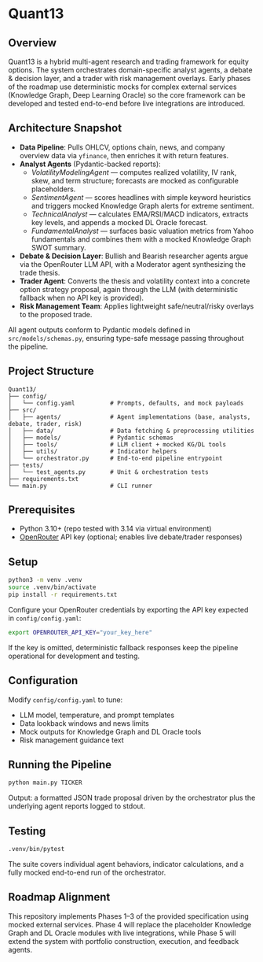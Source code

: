 # Quant13

## Overview
Quant13 is a hybrid multi-agent research and trading framework for equity options. The system orchestrates domain-specific analyst agents, a debate & decision layer, and a trader with risk management overlays. Early phases of the roadmap use deterministic mocks for complex external services (Knowledge Graph, Deep Learning Oracle) so the core framework can be developed and tested end-to-end before live integrations are introduced.

## Architecture Snapshot
- **Data Pipeline**: Pulls OHLCV, options chain, news, and company overview data via `yfinance`, then enriches it with return features.
- **Analyst Agents** (Pydantic-backed reports):
  - *VolatilityModelingAgent* — computes realized volatility, IV rank, skew, and term structure; forecasts are mocked as configurable placeholders.
  - *SentimentAgent* — scores headlines with simple keyword heuristics and triggers mocked Knowledge Graph alerts for extreme sentiment.
  - *TechnicalAnalyst* — calculates EMA/RSI/MACD indicators, extracts key levels, and appends a mocked DL Oracle forecast.
  - *FundamentalAnalyst* — surfaces basic valuation metrics from Yahoo fundamentals and combines them with a mocked Knowledge Graph SWOT summary.
- **Debate & Decision Layer**: Bullish and Bearish researcher agents argue via the OpenRouter LLM API, with a Moderator agent synthesizing the trade thesis.
- **Trader Agent**: Converts the thesis and volatility context into a concrete option strategy proposal, again through the LLM (with deterministic fallback when no API key is provided).
- **Risk Management Team**: Applies lightweight safe/neutral/risky overlays to the proposed trade.

All agent outputs conform to Pydantic models defined in `src/models/schemas.py`, ensuring type-safe message passing throughout the pipeline.

## Project Structure
```
Quant13/
├── config/
│   └── config.yaml          # Prompts, defaults, and mock payloads
├── src/
│   ├── agents/              # Agent implementations (base, analysts, debate, trader, risk)
│   ├── data/                # Data fetching & preprocessing utilities
│   ├── models/              # Pydantic schemas
│   ├── tools/               # LLM client + mocked KG/DL tools
│   ├── utils/               # Indicator helpers
│   └── orchestrator.py      # End-to-end pipeline entrypoint
├── tests/
│   └── test_agents.py       # Unit & orchestration tests
├── requirements.txt
└── main.py                  # CLI runner
```

## Prerequisites
- Python 3.10+ (repo tested with 3.14 via virtual environment)
- [OpenRouter](https://openrouter.ai) API key (optional; enables live debate/trader responses)

## Setup
```bash
python3 -m venv .venv
source .venv/bin/activate
pip install -r requirements.txt
```

Configure your OpenRouter credentials by exporting the API key expected in `config/config.yaml`:
```bash
export OPENROUTER_API_KEY="your_key_here"
```
If the key is omitted, deterministic fallback responses keep the pipeline operational for development and testing.

## Configuration
Modify `config/config.yaml` to tune:
- LLM model, temperature, and prompt templates
- Data lookback windows and news limits
- Mock outputs for Knowledge Graph and DL Oracle tools
- Risk management guidance text

## Running the Pipeline
```bash
python main.py TICKER
```
Output: a formatted JSON trade proposal driven by the orchestrator plus the underlying agent reports logged to stdout.

## Testing
```bash
.venv/bin/pytest
```
The suite covers individual agent behaviors, indicator calculations, and a fully mocked end-to-end run of the orchestrator.

## Roadmap Alignment
This repository implements Phases 1–3 of the provided specification using mocked external services. Phase 4 will replace the placeholder Knowledge Graph and DL Oracle modules with live integrations, while Phase 5 will extend the system with portfolio construction, execution, and feedback agents.